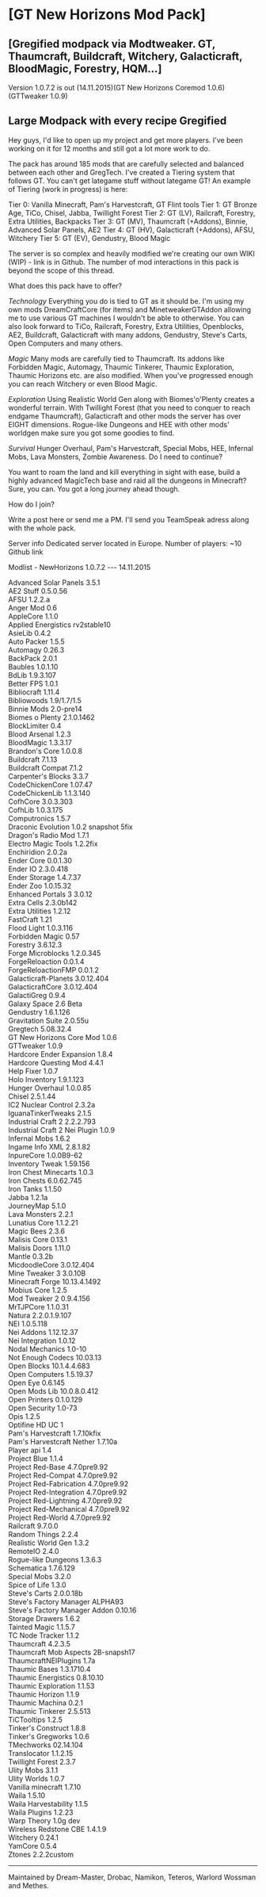 
[GT New Horizons Mod Pack]
=

[Gregified modpack via Modtweaker. GT, Thaumcraft, Buildcraft, Witchery, Galacticraft, BloodMagic, Forestry, HQM...]
-


Version 1.0.7.2 is out (14.11.2015)(GT New Horizons Coremod 1.0.6) (GTTweaker 1.0.9)


Large Modpack with every recipe Gregified
-

Hey guys, I'd like to open up my project and get more players.
I've been working on it for 12 months and still got a lot more work to do.

The pack has around 185 mods that are carefully selected and balanced between each other and GregTech. I've created a Tiering system that follows GT. You can't get lategame stuff without lategame GT!
An example of Tiering (work in progress) is here:

Tier 0: Vanilla Minecraft, Pam's Harvestcraft, GT Flint tools
Tier 1: GT Bronze Age, TiCo, Chisel, Jabba, Twillight Forest
Tier 2: GT (LV), Railcraft, Forestry, Extra Utilities, Backpacks
Tier 3: GT (MV), Thaumcraft (+Addons), Binnie, Advanced Solar Panels, AE2
Tier 4: GT (HV), Galacticraft (+Addons), AFSU, Witchery
Tier 5: GT (EV), Gendustry, Blood Magic

The server is so complex and heavily modified we're creating our own WIKI (WIP) - link is in Github.
The number of mod interactions in this pack is beyond the scope of this thread.


What does this pack have to offer?

*Technology*
Everything you do is tied to GT as it should be. I'm using my own mods DreamCraftCore (for items) and MinetweakerGTAddon allowing me to use various GT machines I wouldn't be able to otherwise.
You can also look forward to TiCo, Railcraft, Forestry, Extra Utilities, Openblocks, AE2, Buildcraft, Galacticraft with many addons, Gendustry, Steve's Carts, Open Computers and many others.

*Magic*
Many mods are carefully tied to Thaumcraft. Its addons like Forbidden Magic, Automagy, Thaumic Tinkerer, Thaumic Exploration, Thaumic Horizons etc. are also modified.
When you've progressed enough you can reach Witchery or even Blood Magic.

*Exploration*
Using Realistic World Gen along with Biomes'o'Plenty creates a wonderful terrain. With Twillight Forest (that you need to conquer to reach endgame Thaumcraft), Galacticraft and other mods the server has over EIGHT dimensions.
Rogue-like Dungeons and HEE with other mods' worldgen make sure you got some goodies to find.

*Survival*
Hunger Overhaul, Pam's Harvestcraft, Special Mobs, HEE, Infernal Mobs, Lava Monsters, Zombie Awareness. Do I need to continue?

You want to roam the land and kill everything in sight with ease, build a highly advanced MagicTech base and raid all the dungeons in Minecraft? Sure, you can. You got a long journey ahead though.


How do I join?


Write a post here or send me a PM.
I'll send you TeamSpeak adress along with the whole pack.


Server info
Dedicated server located in Europe.
Number of players: ~10
Github link


Modlist - NewHorizons 1.0.7.2 --- 14.11.2015

Advanced Solar Panels	3.5.1<BR>
AE2 Stuff	0.5.0.56<BR>
AFSU	1.2.2.a<BR>
Anger Mod	0.6<BR>
AppleCore	1.1.0<BR>
Applied Energistics	rv2stable10<BR>
AsieLib	0.4.2<BR>
Auto Packer	1.5.5<BR>
Automagy	0.26.3<BR>
BackPack	2.0.1<BR>
Baubles	1.0.1.10<BR>
BdLib	1.9.3.107<BR>
Better FPS	1.0.1<BR>
Bibliocraft	1.11.4<BR>
Bibliowoods	1.9/1.7/1.5<BR>
Binnie Mods	2.0-pre14<BR>
Biomes o Plenty	2.1.0.1462<BR>
BlockLimiter	0.4<BR>
Blood Arsenal	1.2.3<BR>
BloodMagic	1.3.3.17<BR>
Brandon's Core	1.0.0.8<BR>
Buildcraft	7.1.13<BR>
Buildcraft Compat	7.1.2<BR>
Carpenter's Blocks	3.3.7<BR>
CodeChickenCore	1.07.47<BR>
CodeChickenLib	1.1.3.140<BR>
CofhCore	3.0.3.303<BR>
CofhLib	1.0.3.175<BR>
Computronics	1.5.7<BR>
Draconic Evolution	1.0.2 snapshot 5fix<BR>
Dragon's Radio Mod	1.7.1<BR>
Electro Magic Tools	1.2.2fix<BR>
Enchiridion 	2.0.2a<BR>
Ender Core	0.0.1.30<BR>
Ender IO	2.3.0.418<BR>
Ender Storage	1.4.7.37<BR>
Ender Zoo	1.0.15.32<BR>
Enhanced Portals 3	3.0.12<BR>
Extra Cells	2.3.0b142<BR>
Extra Utilities	1.2.12<BR>
FastCraft	1.21<BR>
Flood Light	1.0.3.116<BR>
Forbidden Magic	0.57<BR>
Forestry	3.6.12.3<BR>
Forge Microblocks	1.2.0.345<BR>
ForgeReloaction	0.0.1.4<BR>
ForgeReloactionFMP	0.0.1.2<BR>
Galacticraft-Planets	3.0.12.404<BR>
GalacticraftCore	3.0.12.404<BR>
GalactiGreg	0.9.4<BR>
Galaxy Space	2.6 Beta<BR>
Gendustry	1.6.1.126<BR>
Gravitation Suite	2.0.55u<BR>
Gregtech	5.08.32.4<BR>
GT New Horizons Core Mod	1.0.6<BR>
GTTweaker	1.0.9<BR>
Hardcore Ender Expansion	1.8.4<BR>
Hardcore Questing Mod	4.4.1<BR>
Help Fixer	1.0.7<BR>
Holo Inventory	1.9.1.123<BR>
Hunger Overhaul	1.0.0.85<BR>
Chisel	2.5.1.44<BR>
IC2 Nuclear Control	2.3.2a<BR>
IguanaTinkerTweaks	2.1.5<BR>
Industrial Craft 2	2.2.2.793<BR>
Industrial Craft 2 Nei Plugin	1.0.9<BR>
Infernal Mobs	1.6.2<BR>
Ingame Info XML	2.8.1.82<BR>
InpureCore	1.0.0B9-62<BR>
Inventory Tweak	1.59.156<BR>
Iron Chest Minecarts	1.0.3<BR>
Iron Chests	6.0.62.745<BR>
Iron Tanks	1.1.50<BR>
Jabba	1.2.1a<BR>
JourneyMap	5.1.0<BR>
Lava Monsters	2.2.1<BR>
Lunatius Core	1.1.2.21<BR>
Magic Bees	2.3.6<BR>
Malisis Core	0.13.1<BR>
Malisis Doors	1.11.0<BR>
Mantle	0.3.2b<BR>
MicdoodleCore	3.0.12.404<BR>
Mine Tweaker 3	3.0.10B<BR>
Minecraft Forge	10.13.4.1492<BR>
Mobius Core	1.2.5<BR>
Mod Tweaker 2	0.9.4.156<BR>
MrTJPCore	1.1.0.31<BR>
Natura	2.2.0.1.9.107<BR>
NEI	1.0.5.118<BR>
Nei Addons	1.12.12.37<BR>
Nei Integration	1.0.12<BR>
Nodal Mechanics	1.0-10<BR>
Not Enough Codecs	10.03.13<BR>
Open Blocks	10.1.4.4.683<BR>
Open Computers	1.5.19.37<BR>
Open Eye	0.6.145<BR>
Open Mods Lib	10.0.8.0.412<BR>
Open Printers	0.1.0.129<BR>
Open Security	1.0-73<BR>
Opis	1.2.5<BR>
Optifine	HD UC 1<BR>
Pam's Harvestcraft	1.7.10kfix<BR>
Pam's Harvestcraft Nether	1.7.10a<BR>
Player api	1.4<BR>
Project Blue	1.1.4<BR>
Project Red-Base	4.7.0pre9.92<BR>
Project Red-Compat	4.7.0pre9.92<BR>
Project Red-Fabrication	4.7.0pre9.92<BR>
Project Red-Integration	4.7.0pre9.92<BR>
Project Red-Lightning	4.7.0pre9.92<BR>
Project Red-Mechanical	4.7.0pre9.92<BR>
Project Red-World	4.7.0pre9.92<BR>
Railcraft	9.7.0.0<BR>
Random Things	2.2.4<BR>
Realistic World Gen	1.3.2<BR>
RemoteIO	2.4.0<BR>
Rogue-like Dungeons	1.3.6.3<BR>
Schematica	1.7.6.129<BR>
Special Mobs	3.2.0<BR>
Spice of Life	1.3.0<BR>
Steve's Carts	2.0.0.18b<BR>
Steve's Factory Manager	ALPHA93<BR>
Steve's Factory Manager Addon	0.10.16<BR>
Storage Drawers	1.6.2<BR>
Tainted Magic	1.1.5.7<BR>
TC Node Tracker	1.1.2<BR>
Thaumcraft	4.2.3.5<BR>
Thaumcraft Mob Aspects	2B-snapsh17<BR>
ThaumcraftNEIPlugins	1.7a<BR>
Thaumic Bases	1.3.1710.4<BR>
Thaumic Energistics	0.8.10.10<BR>
Thaumic Exploration	1.1.53<BR>
Thaumic Horizon	1.1.9<BR>
Thaumic Machina	0.2.1<BR>
Thaumic Tinkerer	2.5.513<BR>
TiCTooltips	1.2.5<BR>
Tinker's Construct	1.8.8<BR>
Tinker's Gregworks	1.0.6<BR>
TMechworks	02.14.104<BR>
Translocator	1.1.2.15<BR>
Twillight Forest	2.3.7<BR>
Ulity Mobs	3.1.1<BR>
Ulity Worlds	1.0.7<BR>
Vanilla minecraft	1.7.10<BR>
Waila	1.5.10<BR>
Waila Harvestability	1.1.5<BR>
Waila Plugins	1.2.23<BR>
Warp Theory	1.0g dev<BR>
Wireless Redstone CBE	1.4.1.9<BR>
Witchery	0.24.1<BR>
YamCore	0.5.4<BR>
Ztones	2.2.2custom<BR>


---

Maintained by Dream-Master, Drobac, Namikon, Teteros, Warlord Wossman and Methes.
